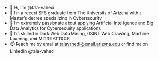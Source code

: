 - 👋 Hi, I’m @tala-vahedi
- 👀 I’m a recent SFS graduate from The University of Arizona with a Master’s degree specializing in Cybersecurity
- 💞️ I’m extremely passionate about applying Artificial Intelligence and Big Data Analytics for Cybersecurity applications
- 🌱 I’m skilled in Dark Web Data Mining, OSINT Web Crawling, Machine Learning, and MITRE ATT&CK
- 📫 Reach me by email at talavahedi@email.arizona.edu or find me on LinkedIn @tala-vahedi

<!---
tala-vahedi/tala-vahedi is a ✨ special ✨ repository because its `README.md` (this file) appears on your GitHub profile.
You can click the Preview link to take a look at your changes.
--->

